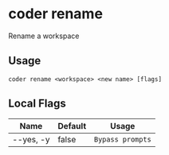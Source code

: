 # coder rename

Rename a workspace
## Usage
```console
coder rename <workspace> <new name> [flags]
```

## Local Flags
| Name |  Default | Usage |
| ---- |  ------- | ----- |
| --yes, -y | false | <code>Bypass prompts</code>|